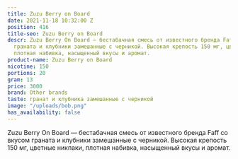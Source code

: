 ```yaml
---
title: Zuzu Berry on Board
date: 2021-11-18 10:32:00 Z
position: 416
title-seo: Zuzu Berry on Board
descr: Zuzu Berry On Board — бестабачная смесь от известного бренда Faff со вкусом
  граната и клубники замешанные с черникой. Высокая крепость 150 мг, цветные никпаки,
  плотная набивка, насыщенный вкусы и аромат.
product-name: Zuzu Berry on Board
nicotine: 150
portions: 20
gram: 13
price: 3000
brand: Other brands
taste: гранат и клубника замешанные с черникой
image: "/uploads/bob.png"
has_availability: false
---
```


Zuzu Berry On Board — бестабачная смесь от известного бренда Faff со вкусом граната и клубники замешанные с черникой. Высокая крепость 150 мг, цветные никпаки, плотная набивка, насыщенный вкусы и аромат.